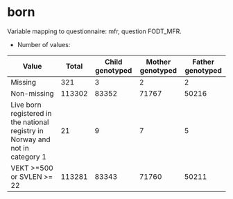 # born
Variable mapping to questionnaire: mfr, question FODT_MFR.
- Number of values:

| Value | Total | Child genotyped | Mother genotyped | Father genotyped |
| ----- | ----- | --------------- | ---------------- | ---------------- |
| Missing | 321 | 3 | 2 | 2 |
| Non-missing | 113302 | 83352 | 71767 | 50216 |
| Live born registered in the national registry in Norway and not in category 1 | 21 | 9 | 7 |5 |
| VEKT >=500 or SVLEN >= 22 | 113281 | 83343 | 71760 |50211 |



